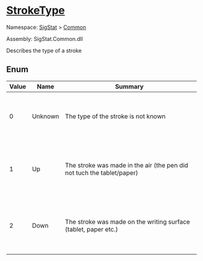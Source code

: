 # [StrokeType](./StrokeType.md)
Namespace: [SigStat]() > [Common](./README.md)

Assembly: SigStat.Common.dll


Describes the type of a stroke

##	Enum

| Value | Name | Summary | 
| --- | --- | --- | 
| <p>&nbsp;</p>0<p>&nbsp;</p>| <p>&nbsp;</p>Unknown<p>&nbsp;</p>| <p>&nbsp;</p>The type of the stroke is not known<p>&nbsp;</p>| <br>
| <p>&nbsp;</p>1<p>&nbsp;</p>| <p>&nbsp;</p>Up<p>&nbsp;</p>| <p>&nbsp;</p>The stroke was made in the air (the pen did not tuch the tablet/paper)<p>&nbsp;</p>| <br>
| <p>&nbsp;</p>2<p>&nbsp;</p>| <p>&nbsp;</p>Down<p>&nbsp;</p>| <p>&nbsp;</p>The stroke was made on the writing surface (tablet, paper etc.)<p>&nbsp;</p>| <br>


